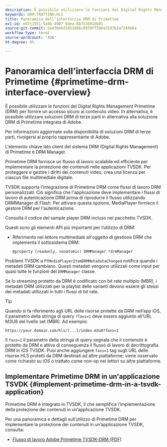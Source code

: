 ```yaml
---
description: È possibile utilizzare le funzioni del Digital Rights Management Primetime (DRM) per fornire un accesso sicuro al contenuto video. In alternativa, è possibile utilizzare soluzioni DRM di terze parti in alternativa alla soluzione DRM di Primetime integrata di Adobe.
keywords: DRM;TRATTINO;HLS
title: Panoramica dell’interfaccia DRM di Primetime
exl-id: e07c1551-5a9b-4907-94ea-6b7536918b91
source-git-commit: be43bbbd1051886c8979ff590a3197b2a7249b6a
workflow-type: tm+mt
source-wordcount: '426'
ht-degree: 0%

---
```


# Panoramica dell’interfaccia DRM di Primetime {#primetime-drm-interface-overview}

È possibile utilizzare le funzioni del Digital Rights Management Primetime (DRM) per fornire un accesso sicuro al contenuto video. In alternativa, è possibile utilizzare soluzioni DRM di terze parti in alternativa alla soluzione DRM di Primetime integrata di Adobe.

<!--<a id="section_4DD54E085AB345FE9BE00865E56B28DB"></a>-->

Per informazioni aggiornate sulla disponibilità di soluzioni DRM di terze parti, rivolgersi al proprio rappresentante di Adobe.

L&#39;elemento chiave lato client del sistema DRM (Digital Rights Management) di Primetime è DRM Manager.

Primetime DRM fornisce un flusso di lavoro scalabile ed efficiente per implementare la protezione dei contenuti nelle applicazioni TVSDK. Per proteggere e gestire i diritti dei contenuti video, crea una licenza per ciascun file multimediale digitale.

TVSDK supporta l’integrazione di Primetime DRM come flussi di lavoro DRM personalizzati. Ciò significa che l&#39;applicazione deve implementare i flussi di lavoro di autenticazione DRM prima di riprodurre il flusso utilizzando DRMManager di Flash. Per attivare questa opzione, MediaPlayer fornisce il gestore DRM per l&#39;autenticazione.

Consulta il codice del sample player DRM incluso nel pacchetto TVSDK.

Questi sono gli elementi API più importanti per l’utilizzo di DRM:

* Riferimento nel lettore multimediale all&#39;oggetto di gestione DRM che implementa il sottosistema DRM:

   ```
   @property (readonly, nonatomic) DRMManager *drmManager
   ```

<!--<a id="section_F986DB1EDD6F44CD8E57419CCA0921E8"></a>-->

Problemi TVSDK a `PTMediaPlayerItemDRMMetadataChanged` notifica quando i metadati DRM cambiano. Questi metadati vengono utilizzati come input per quasi tutte le funzioni del `DRMManager` classe.

<!--<a id="section_223DCF63BAB6438792A85352A79044CC"></a>-->

Se lo streaming protetto da DRM è codificato con bit rate multiplo (MBR), i metadati DRM utilizzati per la playlist delle varianti devono essere gli stessi dei metadati utilizzati in tutti i flussi di bit rate.

>[!TIP]
>
>Quando si fa riferimento agli URL delle risorse protette da DRM nell’app iOS, il parametro della stringa di query `?faxs=1` deve essere aggiunto all’URL M3U8 del livello set (MBR). Ad esempio:

```
https://your.domain.com/hls/[...]/index.m3u8?faxs=1
```

Il `faxs=1` il parametro della stringa di query segnala che il contenuto è protetto da DRM e attiva di conseguenza il flusso di lavoro di decrittografia DRM in iOS TVSDK. Puoi anche aggiungere `faxs=1` tag sugli URL delle risorse HLS protetti da DRM destinati ad altre piattaforme; viene osservato come richiesto su iOS o trattato come non-op nei lettori su altre piattaforme.

## Implementare Primetime DRM in un&#39;applicazione TSVDK {#implement-primetime-drm-in-a-tsvdk-application}

Primetime DRM è integrato in TVSDK, il che semplifica l’implementazione della protezione dei contenuti in un’applicazione TVSDK.

Per una panoramica e dettagli sull’utilizzo di Primetime DRM per implementare la protezione dei contenuti in un’applicazione TVSDK, consulta:

* [Flusso di lavoro Adobe Primetime TVSDK-DRM (PDF)](https://helpx.adobe.com/content/dam/help/en/primetime/drm/drm_tvsdk_drm_workflow.pdf)
